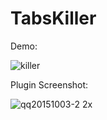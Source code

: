 # TabsKiller

Demo:

![killer](https://cloud.githubusercontent.com/assets/5022872/10262478/1eead1b4-69fc-11e5-834b-8761b8f7c5b9.gif)

Plugin Screenshot:

![qq20151003-2 2x](https://cloud.githubusercontent.com/assets/5022872/10262491/66de8d8a-69fc-11e5-989b-8ee4f7e806fd.jpg)

